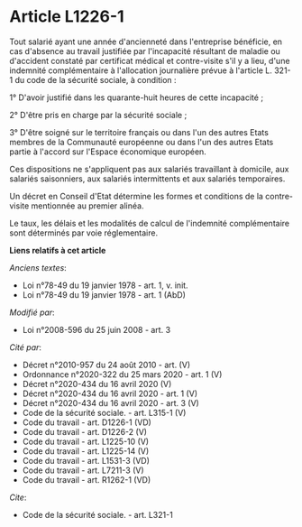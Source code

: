 # Article L1226-1

Tout salarié ayant une année d'ancienneté dans l'entreprise bénéficie, en cas d'absence au travail justifiée par l'incapacité
résultant de maladie ou d'accident constaté par certificat médical et contre-visite s'il y a lieu, d'une indemnité
complémentaire à l'allocation journalière prévue à l'article L. 321-1 du code de la sécurité sociale, à condition : 

1° D'avoir justifié dans les quarante-huit heures de cette incapacité ; 

2° D'être pris en charge par la sécurité sociale ; 

3° D'être soigné sur le territoire français ou dans l'un des autres Etats membres de la Communauté européenne ou dans l'un
des autres Etats partie à l'accord sur l'Espace économique européen. 

Ces dispositions ne s'appliquent pas aux salariés travaillant à domicile, aux salariés saisonniers, aux salariés
intermittents et aux salariés temporaires. 

Un décret en Conseil d'Etat détermine les formes et conditions de la contre-visite mentionnée au premier alinéa. 

Le taux, les délais et les modalités de calcul de l'indemnité complémentaire sont déterminés par voie réglementaire.

**Liens relatifs à cet article**

_Anciens textes_:

  - Loi n°78-49 du 19 janvier 1978 - art. 1, v. init.
  - Loi n°78-49 du 19 janvier 1978 - art. 1 (AbD)

_Modifié par_:

  - Loi n°2008-596 du 25 juin 2008 - art. 3

_Cité par_:

  - Décret n°2010-957 du 24 août 2010 - art. (V)
  - Ordonnance n°2020-322 du 25 mars 2020 - art. 1 (V)
  - Décret n°2020-434 du 16 avril 2020 (V)
  - Décret n°2020-434 du 16 avril 2020 - art. 1 (V)
  - Décret n°2020-434 du 16 avril 2020 - art. 3 (V)
  - Code de la sécurité sociale. - art. L315-1 (V)
  - Code du travail - art. D1226-1 (VD)
  - Code du travail - art. D1226-2 (V)
  - Code du travail - art. L1225-10 (V)
  - Code du travail - art. L1225-14 (V)
  - Code du travail - art. L1531-3 (VD)
  - Code du travail - art. L7211-3 (V)
  - Code du travail - art. R1262-1 (VD)

_Cite_:

  - Code de la sécurité sociale. - art. L321-1
